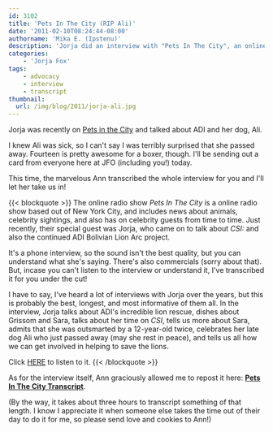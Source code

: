 ```yaml
---
id: 3102
title: 'Pets In The City (RIP Ali)'
date: '2011-02-10T08:24:44-08:00'
authorname: 'Mika E. (Ipstenu)'
description: 'Jorja did an interview with "Pets In The City", an online radio show. Among other things, she mentioned Ali passed away on the 30th.'
categories:
    - 'Jorja Fox'
tags:
    - advocacy
    - interview
    - transcript
thumbnail:
  url: /img/blog/2011/jorja-ali.jpg
---
```

Jorja was recently on [Pets in the City](https://www.petliferadio.com/cityep38.html) and talked about ADI and her dog, Ali.

I knew Ali was sick, so I can't say I was terribly surprised that she passed away. Fourteen is pretty awesome for a boxer, though.  I'll be sending out a card from everyone here at JFO (including you!) today.

This time, the marvelous Ann transcribed the whole interview for you and I'll let her take us in!

{{< blockquote >}}
The online radio show _Pets In The City_ is a online radio show based out of New York City, and includes news about animals, celebrity sightings, and also has on celebrity guests from time to time. Just recently, their special guest was Jorja, who came on to talk about _CSI:_&nbsp;and also the continued ADI Bolivian Lion Arc project.

It's a phone interview, so the sound isn't the best quality, but you can understand what she's saying. There's also commercials (sorry about that). But, incase you can't listen to the interview or understand it, I've transcribed it for you under the cut!

I have to say, I've heard a lot of interviews with Jorja over the years, but this is probably the best, longest, and most informative of them all. In the interview, Jorja talks about ADI's incredible lion rescue, dishes about Grissom and Sara, talks about her time on _CSI_, tells us more about Sara, admits that she was outsmarted by a 12-year-old twice, celebrates her late dog Ali who just passed away (may she rest in peace), and tells us all how we can get involved in helping to save the lions.

Click [HERE](https://www.podtunecast.com/PetsInTheCity_038_JorjaFox.mp3) to listen to it.
{{< /blockquote >}}

As for the interview itself, Ann graciously allowed me to repost it here: **[Pets In The City Transcript](/library/transcript/2011/pets-in-the-city/)**.

(By the way, it takes about three hours to transcript something of that length. I know I appreciate it when someone else takes the time out of their day to do it for me, so please send love and cookies to Ann!)

